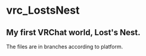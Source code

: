 # vrc_LostsNest
## My first VRChat world, Lost's Nest.
The files are in branches according to platform.
